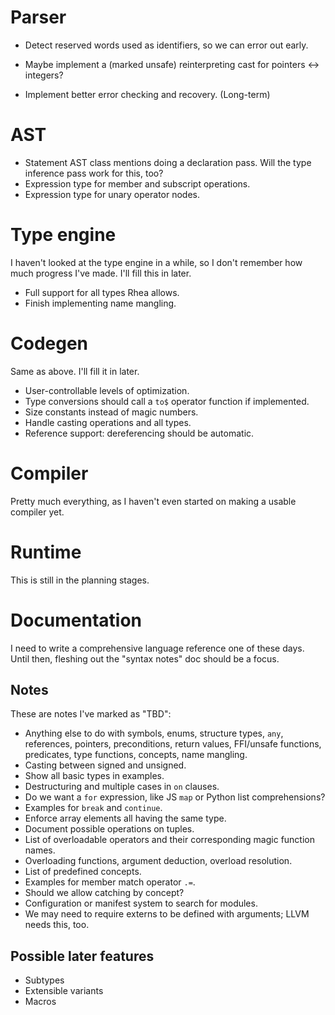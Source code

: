 # Parser

* Detect reserved words used as identifiers, so we can error out early.

* Maybe implement a (marked unsafe) reinterpreting cast for pointers <-> integers?
* Implement better error checking and recovery. (Long-term)

# AST

* Statement AST class mentions doing a declaration pass. Will the type inference pass work for this, too?
* Expression type for member and subscript operations.
* Expression type for unary operator nodes.

# Type engine

I haven't looked at the type engine in a while, so I don't remember how much progress I've made. I'll fill this in later.

* Full support for all types Rhea allows.
* Finish implementing name mangling.

# Codegen

Same as above. I'll fill it in later.

* User-controllable levels of optimization.
* Type conversions should call a `to$` operator function if implemented.
* Size constants instead of magic numbers.
* Handle casting operations and all types.
* Reference support: dereferencing should be automatic.

# Compiler

Pretty much everything, as I haven't even started on making a usable compiler yet.

# Runtime

This is still in the planning stages.

# Documentation

I need to write a comprehensive language reference one of these days. Until then, fleshing out the "syntax notes" doc should be a focus.

## Notes

These are notes I've marked as "TBD":

* Anything else to do with symbols, enums, structure types, `any`, references, pointers, preconditions, return values, FFI/unsafe functions, predicates, type functions, concepts, name mangling.
* Casting between signed and unsigned.
* Show all basic types in examples.
* Destructuring and multiple cases in `on` clauses.
* Do we want a `for` expression, like JS `map` or Python list comprehensions?
* Examples for `break` and `continue`.
* Enforce array elements all having the same type.
* Document possible operations on tuples.
* List of overloadable operators and their corresponding magic function names.
* Overloading functions, argument deduction, overload resolution.
* List of predefined concepts.
* Examples for member match operator `.=`.
* Should we allow catching by concept?
* Configuration or manifest system to search for modules.
* We may need to require externs to be defined with arguments; LLVM needs this, too.

## Possible later features

* Subtypes
* Extensible variants
* Macros
